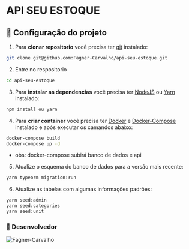 # API SEU ESTOQUE

## <a name="cofiguracao-projeto"></a> 🔨 Configuração do projeto

1. Para **clonar repositorio** você precisa ter [git](https://git-scm.com/downloads) instalado:

```bash
git clone git@github.com:Fagner-Carvalho/api-seu-estoque.git

```

2. Entre no respositorio

```bash
cd api-seu-estoque
```

3. Para **instalar as dependencias** você precisa ter [NodeJS](https://nodejs.org/en/) ou [Yarn](https://classic.yarnpkg.com/lang/en/docs/install/#debian-stable) instalado:

```bash
npm install ou yarn
```

4. Para **criar container** você precisa ter [Docker](https://docs.docker.com/get-docker/) e [Docker-Compose](https://docs.docker.com/compose/install/) instalado e após executar os camandos abaixo:

```bash
docker-compose build
docker-compose up -d
```
- obs: docker-compose subirá banco de dados e api


5. Atualize o esquema do banco de dados para a versão mais recente:

```bash
yarn typeorm migration:run
```

6. Atualize as tabelas com algumas informações padrões:

```bash
yarn seed:admin 
yarn seed:categories
yarn seed:unit
```


### <a name="dev"></a> 💪 Desenvolvedor

![Fagner-Carvalho](https://avatars.githubusercontent.com/u/5354645?s=100)